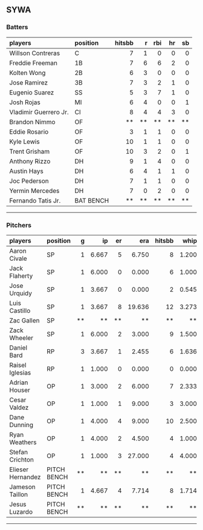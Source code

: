 ## SYWA

### Batters

 
|players               |position  | hitsbb|  r| rbi| hr| sb| 
|:---------------------|:---------|------:|--:|---:|--:|--:| 
|Willson Contreras     |C         |      7|  1|   0|  0|  0| 
|Freddie Freeman       |1B        |      7|  6|   6|  2|  0| 
|Kolten Wong           |2B        |      6|  3|   0|  0|  0| 
|Jose Ramirez          |3B        |      7|  3|   2|  1|  0| 
|Eugenio Suarez        |SS        |      5|  3|   7|  1|  0| 
|Josh Rojas            |MI        |      6|  4|   0|  0|  1| 
|Vladimir Guerrero Jr. |CI        |      8|  4|   4|  3|  0| 
|Brandon Nimmo         |OF        |     **| **|  **| **| **| 
|Eddie Rosario         |OF        |      3|  1|   1|  0|  0| 
|Kyle Lewis            |OF        |     10|  1|   1|  0|  0| 
|Trent Grisham         |OF        |     10|  3|   2|  0|  1| 
|Anthony Rizzo         |DH        |      9|  1|   4|  0|  0| 
|Austin Hays           |DH        |      6|  4|   1|  1|  0| 
|Joc Pederson          |DH        |      7|  1|   1|  0|  0| 
|Yermin Mercedes       |DH        |      7|  0|   2|  0|  0| 
|Fernando Tatis Jr.    |BAT BENCH |     **| **|  **| **| **| 


* * *

### Pitchers

 
|players           |position    |  g|    ip| er|    era| hitsbb|  whip| so|  w| sv| 
|:-----------------|:-----------|--:|-----:|--:|------:|------:|-----:|--:|--:|--:| 
|Aaron Civale      |SP          |  1| 6.667|  5|  6.750|      8| 1.200|  6|  0|  0| 
|Jack Flaherty     |SP          |  1| 6.000|  0|  0.000|      6| 1.000|  6|  1|  0| 
|Jose Urquidy      |SP          |  1| 3.667|  0|  0.000|      2| 0.545|  4|  0|  0| 
|Luis Castillo     |SP          |  1| 3.667|  8| 19.636|     12| 3.273|  3|  0|  0| 
|Zac Gallen        |SP          | **|    **| **|     **|     **|    **| **| **| **| 
|Zack Wheeler      |SP          |  1| 6.000|  2|  3.000|      9| 1.500|  7|  0|  0| 
|Daniel Bard       |RP          |  3| 3.667|  1|  2.455|      6| 1.636|  3|  0|  1| 
|Raisel Iglesias   |RP          |  1| 1.000|  0|  0.000|      0| 0.000|  1|  1|  0| 
|Adrian Houser     |OP          |  1| 3.000|  2|  6.000|      7| 2.333|  3|  0|  0| 
|Cesar Valdez      |OP          |  1| 1.000|  1|  9.000|      3| 3.000|  2|  0|  0| 
|Dane Dunning      |OP          |  1| 4.000|  4|  9.000|     10| 2.500|  3|  0|  0| 
|Ryan Weathers     |OP          |  1| 4.000|  2|  4.500|      4| 1.000|  0|  0|  0| 
|Stefan Crichton   |OP          |  1| 1.000|  3| 27.000|      4| 4.000|  0|  0|  0| 
|Elieser Hernandez |PITCH BENCH | **|    **| **|     **|     **|    **| **| **| **| 
|Jameson Taillon   |PITCH BENCH |  1| 4.667|  4|  7.714|      8| 1.714|  9|  0|  0| 
|Jesus Luzardo     |PITCH BENCH | **|    **| **|     **|     **|    **| **| **| **| 


* * *



